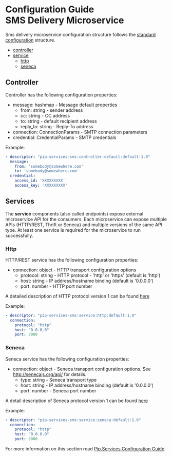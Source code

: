 # Configuration Guide <br/> SMS Delivery Microservice

Sms delivery microservice configuration structure follows the 
[standard configuration](https://github.com/pip-services/pip-services-container-node/doc/Configuration.md) 
structure. 

* [controller](#controller)
* [service](#service)
  - [http](#service_http)
  - [seneca](#service_seneca)


## <a name="controller"></a> Controller

Controller has the following configuration properties:
- message: hashmap - Message default properties
  - from: string - sender address
  - cc: string - CC address
  - to: string - default recipient address
  - reply_to: string - Reply-To address
- connection: ConnectionParams - SMTP connection parameters
- credential: CredentialParams - SMTP credentials


Example:
```yaml
- descriptor: "pip-services-sms:controller:default:default:1.0"
  message:
    from: 'somebody@somewhere.com'
    to: 'somebody@somewhere.com'
  credential:
    access_id: 'XXXXXXXXX'
    access_key: 'XXXXXXXXX'
```

## <a name="service"></a> Services

The **service** components (also called endpoints) expose external microservice API for the consumers. 
Each microservice can expose multiple APIs (HTTP/REST, Thrift or Seneca) and multiple versions of the same API type.
At least one service is required for the microservice to run successfully.

### <a name="service_http"></a> Http

HTTP/REST service has the following configuration properties:
- connection: object - HTTP transport configuration options
  - protocol: string - HTTP protocol - 'http' or 'https' (default is 'http')
  - host: string - IP address/hostname binding (default is '0.0.0.0')
  - port: number - HTTP port number

A detailed description of HTTP protocol version 1 can be found [here](HttpProtocolV1.md)

Example:
```yaml
- descriptor: "pip-services-sms:service:http:default:1.0"
  connection:
    protocol: "http"
    host: "0.0.0.0"
    port: 3000
```

### <a name="service_seneca"></a> Seneca

Seneca service has the following configuration properties:
- connection: object - Seneca transport configuration options. See http://senecajs.org/api/ for details.
  - type: string - Seneca transport type 
  - host: string - IP address/hostname binding (default is '0.0.0.0')
  - port: number - Seneca port number

A detail description of Seneca protocol version 1 can be found [here](SenecaProtocolV1.md)

Example:
```yaml
- descriptor: "pip-services-sms:service:seneca:default:1.0"
  connection:
    protocol: "http"
    host: "0.0.0.0"
    port: 3000
```

For more information on this section read 
[Pip.Services Configuration Guide](https://github.com/pip-services/pip-services-container-node/doc/Configuration.md#deps)
